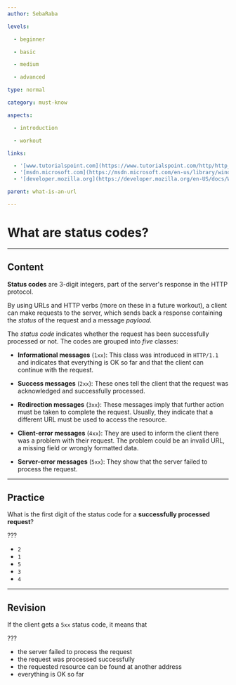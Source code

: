```yaml
---
author: SebaRaba

levels:

  - beginner

  - basic

  - medium

  - advanced

type: normal

category: must-know

aspects:

  - introduction

  - workout

links:

  - '[www.tutorialspoint.com](https://www.tutorialspoint.com/http/http_status_codes.htm){website}'
  - '[msdn.microsoft.com](https://msdn.microsoft.com/en-us/library/windows/desktop/aa383887){website}'
  - '[developer.mozilla.org](https://developer.mozilla.org/en-US/docs/Web/HTTP/Status){website}'

parent: what-is-an-url

---
```


# What are status codes?

---
## Content

**Status codes** are 3-digit integers, part of the server's response in the HTTP protocol.

By using URLs and HTTP verbs (more on these in a future workout), a client can make requests to the server, which sends back a response containing the *status* of the request and a message *payload*.

The *status code* indicates whether the request has been successfully processed or not. The codes are grouped into *five* classes:

 - **Informational messages** (`1xx`): This class was introduced in `HTTP/1.1` and indicates that everything is OK so far and that the client can continue with the request.

- **Success messages** (`2xx`): These ones tell the client that the request was acknowledged and successfully processed.

- **Redirection messages** (`3xx`): These messages imply that further action must be taken to complete the request. Usually, they indicate that a different URL must be used to access the resource.

- **Client-error messages** (`4xx`): They are used to inform the client there was a problem with their request. The problem could be an invalid URL, a missing field or wrongly formatted data.

- **Server-error messages** (`5xx`): They show that the server failed to process the request.

---
## Practice

What is the first digit of the status code for a **successfully processed request**?

???


* `2`
* `1`
* `5`
* `3`
* `4`

---
## Revision

If the client gets a `5xx` status code, it means that

???


* the server failed to process the request
* the request was processed successfully
* the requested resource can be found at another address
* everything is OK so far


